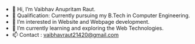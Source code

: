 - 👋 Hi, I’m Vaibhav Anupritam Raut.
- 📓 Qualification: Currently pursuing my B.Tech in Computer Engineering.
- 👀 I’m interested in Website and Webpage development.
- 🌱 I’m currently learning and exploring the Web Technologies.
- 📫 Contact : vaibhavraut21420@gmail.com

